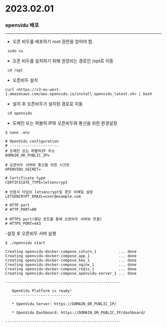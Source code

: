 # 2023.02.01

### openvidu 배포

---

- 오픈 비두를 배포하기 root 권한을 얻어야 함.

```
 sudo su
```

- 오픈 비두를 설치하기 위해 권장되는 경로인 /opt로 이동

```
 cd /opt
```

- 오픈비두 설치

```
curl <https://s3-eu-west-1.amazonaws.com/aws.openvidu.io/install_openvidu_latest.sh> | bash
```

- 설치 후 오픈비두가 설치된 경로로 이동

```
 cd openvidu
```

- 도메인 또는 퍼블릭 IP와 오픈비두와 통신을 위한 환경설정

```
$ nano .env

# OpenVidu configuration
# ----------------------
# 도메인 또는 퍼블릭IP 주소
DOMAIN_OR_PUBLIC_IP=

# 오픈비두 서버와 통신을 위한 시크릿
OPENVIDU_SECRET=

# Certificate type
CERTIFICATE_TYPE=letsencrypt

# 인증서 타입이 letsencrypt일 경우 이메일 설정
LETSENCRYPT_EMAIL=user@example.com

# HTTP port
# HTTP_PORT=80

# HTTPS port(해당 포트를 통해 오픈비두 서버와 연결)
# HTTPS_PORT=443
```

-설정 후 오픈비두 서버 실행

```
$ ./openvidu start

Creating openvidu-docker-compose_coturn_1          ... done
Creating openvidu-docker-compose_app_1             ... done
Creating openvidu-docker-compose_kms_1             ... done
Creating openvidu-docker-compose_nginx_1           ... done
Creating openvidu-docker-compose_redis_1           ... done
Creating openvidu-docker-compose_openvidu-server_1 ... done

----------------------------------------------------

   OpenVidu Platform is ready!
   ---------------------------

   * OpenVidu Server: https://DOMAIN_OR_PUBLIC_IP/

   * OpenVidu Dashboard: https://DOMAIN_OR_PUBLIC_IP/dashboard/

----------------------------------------------------
```
